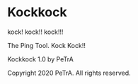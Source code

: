 # Kockkock
kock! kock!! kock!!!

The Ping Tool. Kock Kock!!

Kockkock 1.0 by PeTrA

Copyright 2020 PeTrA. All rights reserved.

